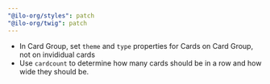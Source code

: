 ```yaml
---
"@ilo-org/styles": patch
"@ilo-org/twig": patch
---
```


- In Card Group, set `theme` and `type` properties for Cards on Card Group, not on invididual cards
- Use `cardcount` to determine how many cards should be in a row and how wide they should be.
